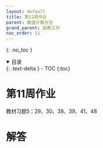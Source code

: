```yaml
---
layout: default
title: 第11周作业
parent: 数值计算方法
grand_parent: 助教工作
nav_order: 11
---
```


{: .no_toc }

<details open markdown="block">
  <summary>
    目录
  </summary>
  {: .text-delta }
- TOC
{:toc}
</details>

# 第11周作业

教材习题5：29、30、38、39、41、48

# 解答










